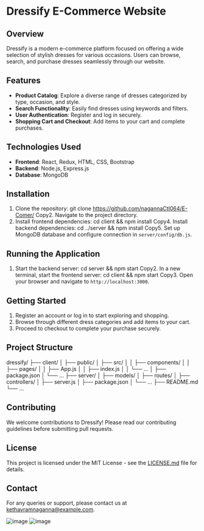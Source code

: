 # Dressify E-Commerce Website

## Overview
Dressify is a modern e-commerce platform focused on offering a wide selection of stylish dresses for various occasions. Users can browse, search, and purchase dresses seamlessly through our website.

## Features
- **Product Catalog**: Explore a diverse range of dresses categorized by type, occasion, and style.
- **Search Functionality**: Easily find dresses using keywords and filters.
- **User Authentication**: Register and log in securely.
- **Shopping Cart and Checkout**: Add items to your cart and complete purchases.

## Technologies Used
- **Frontend**: React, Redux, HTML, CSS, Bootstrap
- **Backend**: Node.js, Express.js
- **Database**: MongoDB

## Installation
1. Clone the repository:
git clone <https://github.com/nagannaCtI064/E-Comer/>
Copy2. Navigate to the project directory.
3. Install frontend dependencies:
cd client && npm install
Copy4. Install backend dependencies:
cd ../server && npm install
Copy5. Set up MongoDB database and configure connection in `server/config/db.js`.

## Running the Application
1. Start the backend server:
cd server && npm start
Copy2. In a new terminal, start the frontend server:
cd client && npm start
Copy3. Open your browser and navigate to `http://localhost:3000`.

## Getting Started
1. Register an account or log in to start exploring and shopping.
2. Browse through different dress categories and add items to your cart.
3. Proceed to checkout to complete your purchase securely.

## Project Structure
dressify/
├── client/
│   ├── public/
│   ├── src/
│   │   ├── components/
│   │   ├── pages/
│   │   ├── App.js
│   │   ├── index.js
│   │   └── ...
│   ├── package.json
│   └── ...
├── server/
│   ├── models/
│   ├── routes/
│   ├── controllers/
│   ├── server.js
│   ├── package.json
│   └── ...
├── README.md
└── ...
## Contributing
We welcome contributions to Dressify! Please read our contributing guidelines before submitting pull requests.

## License
This project is licensed under the MIT License - see the [LICENSE.md](LICENSE.md) file for details.

## Contact
For any queries or support, please contact us at [kethavramnaganna@example.com](mailto:kethavramnaganna@gmail.com).

![image](https://github.com/user-attachments/assets/1509c748-cfd7-417e-81e2-c3c22935a4aa)
![image](https://github.com/user-attachments/assets/c5c71599-011c-4f31-bd2b-e02b7ddf6c66)
